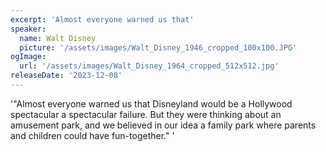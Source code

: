 ```yaml
---
excerpt: 'Almost everyone warned us that'
speaker:
  name: Walt Disney
  picture: '/assets/images/Walt_Disney_1946_cropped_100x100.JPG'
ogImage:
  url: '/assets/images/Walt_Disney_1964_cropped_512x512.jpg'
releaseDate: '2023-12-08'
---
```


'"Almost everyone warned us that Disneyland would be a Hollywood spectacular a spectacular failure. But they were thinking about an amusement park, and we believed in our idea a family park where parents and children could have fun-together."'
